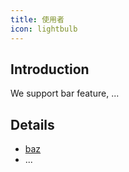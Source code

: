 ```yaml
---
title: 使用者
icon: lightbulb
---
```


## Introduction

We support bar feature, ...

## Details

- [baz](baz.md)
- ...
